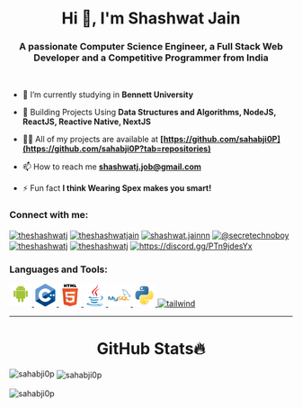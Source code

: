 <h1 align="center">Hi 👋, I'm Shashwat Jain</h1>
<h3 align="center">A passionate Computer Science Engineer, a Full Stack Web Developer and a Competitive Programmer from India</h3><br>
<!-- <img width="300" alt="coding" align="right" src="https://media.tenor.com/GfSX-u7VGM4AAAAC/coding.gif"> -->

<!-- <img width="550" alt="coding" align="right" src="https://repository-images.githubusercontent.com/462900780/0a10af70-6cbf-46df-9071-0ff586a3b1d6">   -->

- 🔭 I’m currently studying in **Bennett University**

- 🌱 Building Projects Using **Data Structures and Algorithms, NodeJS, ReactJS, Reactive Native, NextJS**

- 👨‍💻 All of my projects are available at **[https://github.com/sahabji0P](https://github.com/sahabji0P?tab=repositories)**

- 📫 How to reach me **shashwatj.job@gmail.com**

- ⚡ Fun fact **I think Wearing Spex makes you smart!**


<h3 align="left">Connect with me:</h3>
<p align="left">
<a href="https://twitter.com/theshashwatj" target="blank"><img align="center" src="https://raw.githubusercontent.com/rahuldkjain/github-profile-readme-generator/master/src/images/icons/Social/twitter.svg" alt="theshashwatj" height="30" width="40" /></a>
<a href="https://linkedin.com/in/theshashwatjain" target="blank"><img align="center" src="https://raw.githubusercontent.com/rahuldkjain/github-profile-readme-generator/master/src/images/icons/Social/linked-in-alt.svg" alt="theshashwatjain" height="30" width="40" /></a>
<a href="https://instagram.com/shashwat.jainnn" target="blank"><img align="center" src="https://raw.githubusercontent.com/rahuldkjain/github-profile-readme-generator/master/src/images/icons/Social/instagram.svg" alt="shashwat.jainnn" height="30" width="40" /></a>
<a href="https://www.youtube.com/c/@secretechnoboy" target="blank"><img align="center" src="https://raw.githubusercontent.com/rahuldkjain/github-profile-readme-generator/master/src/images/icons/Social/youtube.svg" alt="@secretechnoboy" height="30" width="40" /></a>
<a href="https://www.hackerrank.com/theshashwatj" target="blank"><img align="center" src="https://raw.githubusercontent.com/rahuldkjain/github-profile-readme-generator/master/src/images/icons/Social/hackerrank.svg" alt="theshashwatj" height="30" width="40" /></a>
<a href="https://www.leetcode.com/theshashwatj" target="blank"><img align="center" src="https://raw.githubusercontent.com/rahuldkjain/github-profile-readme-generator/master/src/images/icons/Social/leet-code.svg" alt="theshashwatj" height="30" width="40" /></a>
<a href="https://discord.gg/https://discord.gg/PTn9jdesYx" target="blank"><img align="center" src="https://raw.githubusercontent.com/rahuldkjain/github-profile-readme-generator/master/src/images/icons/Social/discord.svg" alt="https://discord.gg/PTn9jdesYx" height="30" width="40" /></a>
</p>


<h3 align="left">Languages and Tools:</h3>
<p align="left"> <a href="https://developer.android.com" target="_blank" rel="noreferrer"> <img src="https://raw.githubusercontent.com/devicons/devicon/master/icons/android/android-original-wordmark.svg" alt="android" width="40" height="40"/> </a> <a href="https://www.w3schools.com/cpp/" target="_blank" rel="noreferrer"> <img src="https://raw.githubusercontent.com/devicons/devicon/master/icons/cplusplus/cplusplus-original.svg" alt="cplusplus" width="40" height="40"/> </a> <a href="https://www.w3.org/html/" target="_blank" rel="noreferrer"> <img src="https://raw.githubusercontent.com/devicons/devicon/master/icons/html5/html5-original-wordmark.svg" alt="html5" width="40" height="40"/> </a> <a href="https://www.java.com" target="_blank" rel="noreferrer"> <img src="https://raw.githubusercontent.com/devicons/devicon/master/icons/java/java-original.svg" alt="java" width="40" height="40"/> </a> <a href="https://www.mysql.com/" target="_blank" rel="noreferrer"> <img src="https://raw.githubusercontent.com/devicons/devicon/master/icons/mysql/mysql-original-wordmark.svg" alt="mysql" width="40" height="40"/> </a> <a href="https://www.python.org" target="_blank" rel="noreferrer"> <img src="https://raw.githubusercontent.com/devicons/devicon/master/icons/python/python-original.svg" alt="python" width="40" height="40"/> </a> <a href="https://tailwindcss.com/" target="_blank" rel="noreferrer"> <img src="https://www.vectorlogo.zone/logos/tailwindcss/tailwindcss-icon.svg" alt="tailwind" width="40" height="40"/> </a> </p>
<hr>

<h1 align="center"> GitHub Stats🔥</h1>
<p><img align="left" src="https://github-readme-stats.vercel.app/api/top-langs?username=sahabji0p&show_icons=true&theme=dark&locale=en&layout=compact" alt="sahabji0p" /></p>

<p>&nbsp;<img align="center" src="https://github-readme-stats.vercel.app/api?username=sahabji0p&show_icons=true&theme=dark&locale=en" alt="sahabji0p" /></p>

<p><img align="center" src="https://github-readme-streak-stats.herokuapp.com/?user=sahabji0p&theme=dark" alt="sahabji0p" /></p>
